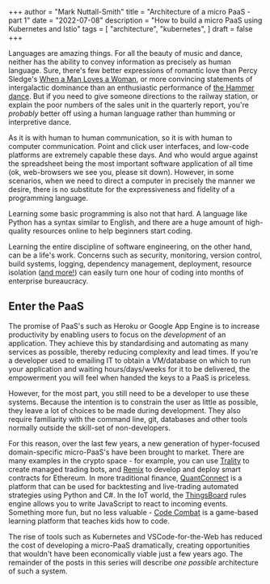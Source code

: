+++
author = "Mark Nuttall-Smith"
title = "Architecture of a micro PaaS - part 1"
date = "2022-07-08"
description = "How to build a micro PaaS using Kubernetes and Istio"
tags = [
    "architecture",
    "kubernetes",
]
draft = false
+++

Languages are amazing things.
For all the beauty of music and dance, neither has the ability to convey information as precisely as human language.
Sure, there's few better expressions of romantic love than Percy Sledge's [When a Man Loves a Woman](https://www.youtube.com/watch?v=EYb84BDMbi0), or more convincing statements of intergalactic dominance than an enthusiastic performance of [the Hammer dance](https://www.youtube.com/watch?v=keAhk3Lz6E8&t=34s).
But if you need to give someone directions to the railway station, or explain the poor numbers of the sales unit in the quarterly report, you're _probably_ better off using a human language rather than humming or interpretive dance. 

As it is with human to human communication, so it is with human to computer communication.
Point and click user interfaces, and low-code platforms are extremely capable these days. 
And who would argue against the spreadsheet being the most important software application of all time (ok, web-browsers we see you, please sit down).
However, in some scenarios, when we need to direct a computer in precisely the manner we desire, there is no substitute for the expressiveness and fidelity of a programming language.

Learning some basic programming is also not that hard. 
A language like Python has a syntax similar to English, and there are a huge amount of high-quality resources online to help beginners start coding.

Learning the entire discipline of software engineering, on the other hand, can be a life's work.
Concerns such as security, monitoring, version control, build systems, logging, dependency management, deployment, resource isolation ([and more!](https://en.wikipedia.org/wiki/Non-functional_requirement#Examples)) can easily turn one hour of coding into months of enterprise bureaucracy.

## Enter the PaaS 

The promise of PaaS's such as Heroku or Google App Engine is to increase productivity by enabling users to focus on the _development_ of an application. 
They achieve this by standardising and automating as many services as possible, thereby reducing complexity and lead times.
If you're a developer used to emailing IT to obtain a VM/database on which to run your application and waiting hours/days/weeks for it to be delivered, the empowerment you will feel when handed the keys to a PaaS is priceless.   

However, for the most part, you still need to be a developer to use these systems. 
Because the intention is to constrain the user as little as possible, they leave a lot of choices to be made during development. 
They also require familiarity with the command line, git, databases and other tools normally outside the skill-set of non-developers.

For this reason, over the last few years, a new generation of hyper-focused domain-specific micro-PaaS's have been brought to market.
There are many examples in the crypto space - for example, you can use [Trality](https://www.trality.com/creator/code-editor) to create managed trading bots, and [Remix](https://remix-project.org/) to develop and deploy smart contracts for Ethereum.
In more traditional finance, [QuantConnect](https://www.quantconnect.com/) is a platform that can be used for backtesting and live-trading automated strategies using Python and C#.
In the IoT world, the [ThingsBoard](https://thingsboard.io) rules engine allows you to write JavaScript to react to incoming events. 
Something more fun, but no less valuable - [Code Combat](https://codecombat.com/) is a game-based learning platform that teaches kids how to code.

The rise of tools such as Kubernetes and VSCode-for-the-Web has reduced the cost of developing a micro-PaaS dramatically, creating opportunities that wouldn't have been economically viable just a few years ago. The remainder of the posts in this series will describe _one possible_ architecture of such a system.

